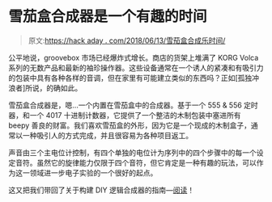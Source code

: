 # 雪茄盒合成器是一个有趣的时间

> 原文:[https://hack aday . com/2018/06/13/雪茄盒合成乐时间/](https://hackaday.com/2018/06/13/cigar-box-synth-is-a-fun-time/)

公平地说，groovebox 市场已经爆炸式增长。商店的货架上堆满了 KORG Volca 系列的无数产品和最新的袖珍操作器。这些设备通常在一个诱人的紧凑和有吸引力的包装中具有各种各样的音调，但在家里有可能建立类似的东西吗？正如[孤独冲浪者]所说，的确如此。

雪茄盒合成器是，嗯…一个内置在雪茄盒中的合成器。基于一个 555 & 556 定时器，和一个 4017 十进制计数器，它提供了一个整洁的木制包装中塞进所有 beepy 善良的财富。我们喜欢雪茄盒的外形，因为它是一个现成的木制盒子，通常以一种吸引人的方式完成，并且很容易为各种项目返工。

声音由三个主电位计控制，有四个单独的电位计为序列中的四个步骤中的每一个设定音符。虽然它的旋律能力仅限于四个音符，但它肯定是一种有趣的玩法，可以作为这一领域进一步电子实验的一个很好的起点。

这又把我们带回了关于构建 DIY 逻辑合成器的指南—[阅读](https://hackaday.com/2015/02/04/logic-noise-sweet-sweet-oscillator-sounds/)！